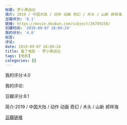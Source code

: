 ```yaml
---
标题: 罗小黑战记
简介: 2019 / 中国大陆 / 动作 动画 奇幻 / 木头 / 山新 郝祥海
豆瓣评分: '8.1'
链接: https://movie.douban.com/subject/26709258/
创建时间: '2019-09-07 18:09:24'
我的评分: '4.0'
标签:
评论:
date: 2019-09-07 18:09:24
title: 看了电影 - 罗小黑战记
tags: [电影]
categories: []
---
```


我的评分:4.0

我的评论:

豆瓣评分:8.1

简介:2019 / 中国大陆 / 动作 动画 奇幻 / 木头 / 山新 郝祥海

[豆瓣链接](https://movie.douban.com/subject/26709258/)

